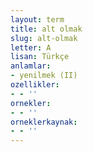 ```yaml
---
layout: term
title: alt olmak
slug: alt-olmak
letter: A
lisan: Türkçe
anlamlar:
- yenilmek (II)
ozellikler:
- - ''
ornekler:
- - ''
orneklerkaynak:
- - ''
---
```

